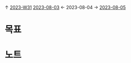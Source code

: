 
↑ [2023-W31](2023-W31.md)
[2023-08-03](2023-08-03.md) ← 2023-08-04 → [2023-08-05](2023-08-05.md)


# 목표



# 노트




